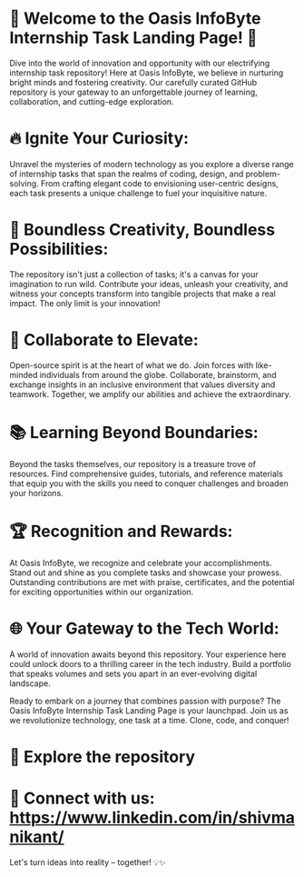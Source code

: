 # 🚀 Welcome to the Oasis InfoByte Internship Task Landing Page! 🌟

Dive into the world of innovation and opportunity with our electrifying internship task repository! Here at Oasis InfoByte, we believe in nurturing bright minds and fostering creativity. Our carefully curated GitHub repository is your gateway to an unforgettable journey of learning, collaboration, and cutting-edge exploration.

# 🔥 Ignite Your Curiosity: 
Unravel the mysteries of modern technology as you explore a diverse range of internship tasks that span the realms of coding, design, and problem-solving. From crafting elegant code to envisioning user-centric designs, each task presents a unique challenge to fuel your inquisitive nature.

# 🌈 Boundless Creativity, Boundless Possibilities: 
The repository isn't just a collection of tasks; it's a canvas for your imagination to run wild. Contribute your ideas, unleash your creativity, and witness your concepts transform into tangible projects that make a real impact. The only limit is your innovation!

# 🤝 Collaborate to Elevate: 
Open-source spirit is at the heart of what we do. Join forces with like-minded individuals from around the globe. Collaborate, brainstorm, and exchange insights in an inclusive environment that values diversity and teamwork. Together, we amplify our abilities and achieve the extraordinary.

# 📚 Learning Beyond Boundaries: 
Beyond the tasks themselves, our repository is a treasure trove of resources. Find comprehensive guides, tutorials, and reference materials that equip you with the skills you need to conquer challenges and broaden your horizons.

# 🏆 Recognition and Rewards: 
At Oasis InfoByte, we recognize and celebrate your accomplishments. Stand out and shine as you complete tasks and showcase your prowess. Outstanding contributions are met with praise, certificates, and the potential for exciting opportunities within our organization.

# 🌐 Your Gateway to the Tech World: 
A world of innovation awaits beyond this repository. Your experience here could unlock doors to a thrilling career in the tech industry. Build a portfolio that speaks volumes and sets you apart in an ever-evolving digital landscape.

Ready to embark on a journey that combines passion with purpose? The Oasis InfoByte Internship Task Landing Page is your launchpad. Join us as we revolutionize technology, one task at a time. Clone, code, and conquer!

# 🔗 Explore the repository

# 📧 Connect with us: https://www.linkedin.com/in/shivmanikant/

Let's turn ideas into reality – together! 💡✨
